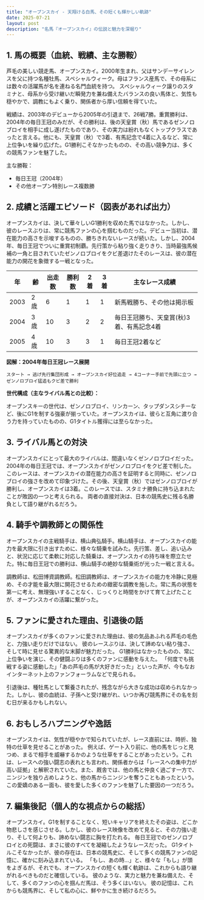 ```yaml
---
title: "オープンスカイ - 天翔ける白馬、その短くも輝かしい軌跡"
date: 2025-07-21
layout: post
description: "名馬『オープンスカイ』の伝説と魅力を深堀り"
---
```


## 1. 馬の概要（血統、戦績、主な勝鞍）

芦毛の美しい競走馬、オープンスカイ。2000年生まれ、父はサンデーサイレンスを父に持つ名種牡馬、スペシャルウィーク。母はフランス産馬で、その母系には数々の活躍馬が名を連ねる名門血統を持つ。  スペシャルウィーク譲りのスタミナと、母系から受け継いだ瞬発力を兼ね備えたバランスの良い馬体と、気性も穏やかで、調教にもよく乗り、関係者から厚い信頼を得ていた。

戦績は、2003年のデビューから2005年の引退まで、26戦7勝。重賞勝利は、2004年の毎日王冠のみだが、その勝利は、後の天皇賞（秋）馬であるゼンノロブロイを相手に成し遂げたものであり、その実力は紛れもなくトップクラスであったと言える。他にも、天皇賞（秋）で3着、有馬記念で4着に入るなど、常に上位争いを繰り広げた。G1勝利こそなかったものの、その高い競争力は、多くの競馬ファンを魅了した。

主な勝鞍：

* 毎日王冠（2004年）
* その他オープン特別レース複数勝


## 2. 成績と活躍エピソード（図表があれば出力）

オープンスカイは、決して華々しいG1勝利を収めた馬ではなかった。しかし、彼のレースぶりは、常に競馬ファンの心を掴むものだった。デビュー当初は、潜在能力の高さを示唆するものの、勝ちきれないレースが続いた。しかし、2004年、毎日王冠でついに重賞初制覇。先行策から粘り強く走りきり、当時最強馬候補の一角と目されていたゼンノロブロイをクビ差退けたそのレースは、彼の潜在能力の開花を象徴する一戦となった。

| 年 | 齢 | 出走数 | 勝利数 | 2着 | 3着 | 主なレース成績 |
|---|---|---|---|---|---|---|
| 2003 | 2歳 | 6 | 1 | 1 | 1 | 新馬戦勝ち、その他は掲示板 |
| 2004 | 3歳 | 10 | 3 | 2 | 2 | 毎日王冠勝ち、天皇賞(秋)3着、有馬記念4着 |
| 2005 | 4歳 | 10 | 3 | 3 | 1 | 毎日王冠2着など |


**図解：2004年毎日王冠レース展開**

```
スタート → 逃げ先行集団形成 → オープンスカイ好位追走 → 4コーナー手前で先頭に立つ → ゼンノロブロイ猛追もクビ差で勝利
```

**世代構成（主なライバル馬との比較）：**

オープンスキーの世代は、ゼンノロブロイ、リンカーン、タップダンスシチーなど、後にG1を制する強豪が揃っていた。オープンスカイは、彼らと互角に渡り合う力を持っていたものの、G1タイトル獲得には至らなかった。


## 3. ライバル馬との対決

オープンスカイにとって最大のライバルは、間違いなくゼンノロブロイだった。2004年の毎日王冠では、オープンスカイがゼンノロブロイをクビ差で制した。このレースは、オープンスカイの潜在能力の高さを証明すると同時に、ゼンノロブロイの強さを改めて印象づけた。その後、天皇賞（秋）ではゼンノロブロイが勝利し、オープンスカイは3着。このレースでは、スタミナ勝負に持ち込まれたことが敗因の一つと考えられる。  両者の直接対決は、日本の競馬史に残る名勝負として語り継がれるだろう。


## 4. 騎手や調教師との関係性

オープンスカイの主戦騎手は、横山典弘騎手。横山騎手は、オープンスカイの能力を最大限に引き出すために、様々な騎乗を試みた。先行策、差し、追い込みと、状況に応じて柔軟に対応した騎乗は、オープンスカイの持ち味を際立たせた。特に毎日王冠での勝利は、横山騎手の絶妙な騎乗術が光った一戦と言える。

調教師は、松田博資調教師。松田調教師は、オープンスカイの能力を冷静に見極め、その才能を最大限に開花させるための緻密な調教を施した。常に馬の状態を第一に考え、無理強いすることなく、じっくりと時間をかけて育て上げたことが、オープンスカイの活躍に繋がった。


## 5. ファンに愛された理由、引退後の話

オープンスカイが多くのファンに愛された理由は、彼の気品あふれる芦毛の毛色と、力強い走りだけではない。  彼のレースぶりは、決して諦めない粘り強さ、そして時に見せる驚異的な末脚が魅力だった。  G1勝利はなかったものの、常に上位争いを演じ、その健闘ぶりは多くのファンに感動を与えた。  「何度でも挑戦する姿に感動した」「あの芦毛の馬が大好きだった」といった声が、今もなおインターネット上のファンフォーラムなどで見られる。

引退後は、種牡馬として繋養されたが、残念ながら大きな成功は収められなかった。しかし、彼の血統は、子孫へと受け継がれ、いつか再び競馬界にその名を刻む日が来るかもしれない。


## 6. おもしろハプニングや逸話

オープンスカイは、気性が穏やかで知られていたが、レース直前には、時折、独特の仕草を見せることがあった。  例えば、ゲート入り前に、他の馬をじっと見つめ、まるで相手を威嚇するかのような仕草をすることがあったという。これは、レースへの強い闘志の表れとも言われ、関係者からは「レースへの集中力が高い証拠」と解釈されていた。また、厩舎では、他の馬と仲良く過ごす一方で、ニンジンを独り占めしようと、他の馬からニンジンを奪うこともあったという。この愛嬌のある一面も、彼を愛した多くのファンを魅了した要因の一つだろう。


## 7. 編集後記（個人的な視点からの総括）

オープンスカイ。G1を制することなく、短いキャリアを終えたその姿は、どこか物悲しさを感じさせる。しかし、彼のレース映像を改めて見ると、その力強い走り、そして何よりも、諦めない闘志に胸を打たれる。  毎日王冠でのゼンノロブロイとの死闘は、まさに彼のすべてを凝縮したようなレースだった。  G1タイトルこそなかったが、彼の存在は、日本の競馬史に、そして多くの競馬ファンの記憶に、確かに刻み込まれている。  「もし、あの時…」と、様々な「もし」が頭をよぎるが、それでも、オープンスカイの短くも輝く軌跡は、これからも語り継がれるべきものだと確信している。  彼のような、実力と魅力を兼ね備えた、そして、多くのファンの心を掴んだ馬は、そう多くはいない。  彼の記憶は、これからも競馬界に、そして私の心に、鮮やかに生き続けるだろう。
